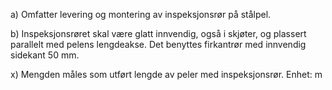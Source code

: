 a) Omfatter levering og montering av inspeksjonsrør på stålpel.

b) Inspeksjonsrøret skal være glatt innvendig, også i skjøter, og plassert parallelt med pelens lengdeakse. Det benyttes firkantrør med innvendig sidekant 50 mm.

x) Mengden måles som utført lengde av peler med inspeksjonsrør. Enhet: m

